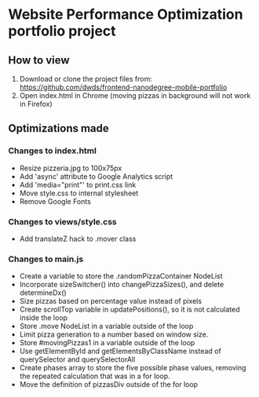 # Website Performance Optimization portfolio project

## How to view
1. Download or clone the project files from: https://github.com/dwds/frontend-nanodegree-mobile-portfolio
2. Open index.html in Chrome (moving pizzas in background will not work in Firefox)

## Optimizations made

### Changes to index.html
* Resize pizzeria.jpg to 100x75px
* Add 'async' attribute to Google Analytics script
* Add 'media="print"' to print.css link
* Move style.css to internal stylesheet
* Remove Google Fonts

### Changes to views/style.css
* Add translateZ hack to .mover class

### Changes to main.js
* Create a variable to store the .randomPizzaContainer NodeList
* Incorporate sizeSwitcher() into changePizzaSizes(), and delete determineDx()
* Size pizzas based on percentage value instead of pixels
* Create scrollTop variable in updatePositions(), so it is not calculated inside the loop
* Store .move NodeList in a variable outside of the loop
* Limit pizza generation to a number based on window size.
* Store #movingPizzas1 in a variable outside of the loop
* Use getElementById and getElementsByClassName instead of querySelector and querySelectorAll
* Create phases array to store the five possible phase values, removing the repeated calculation that was in a for loop.
* Move the definition of pizzasDiv outside of the for loop
